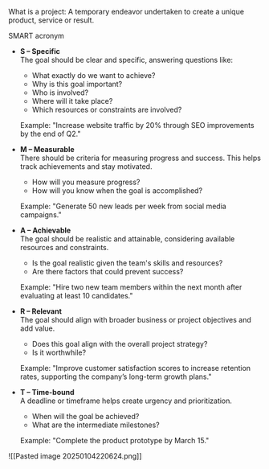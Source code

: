 What is a project:
	A temporary endeavor undertaken to create a unique product, service or result.

SMART acronym
- **S – Specific**  
    The goal should be clear and specific, answering questions like:
    
    - What exactly do we want to achieve?
    - Why is this goal important?
    - Who is involved?
    - Where will it take place?
    - Which resources or constraints are involved?
    
    Example: "Increase website traffic by 20% through SEO improvements by the end of Q2."
    
- **M – Measurable**  
    There should be criteria for measuring progress and success. This helps track achievements and stay motivated.
    
    - How will you measure progress?
    - How will you know when the goal is accomplished?
    
    Example: "Generate 50 new leads per week from social media campaigns."
    
- **A – Achievable**  
    The goal should be realistic and attainable, considering available resources and constraints.
    
    - Is the goal realistic given the team's skills and resources?
    - Are there factors that could prevent success?
    
    Example: "Hire two new team members within the next month after evaluating at least 10 candidates."
    
- **R – Relevant**  
    The goal should align with broader business or project objectives and add value.
    
    - Does this goal align with the overall project strategy?
    - Is it worthwhile?
    
    Example: "Improve customer satisfaction scores to increase retention rates, supporting the company’s long-term growth plans."
    
- **T – Time-bound**  
    A deadline or timeframe helps create urgency and prioritization.
    
    - When will the goal be achieved?
    - What are the intermediate milestones?
    
    Example: "Complete the product prototype by March 15."

![[Pasted image 20250104220624.png]]


